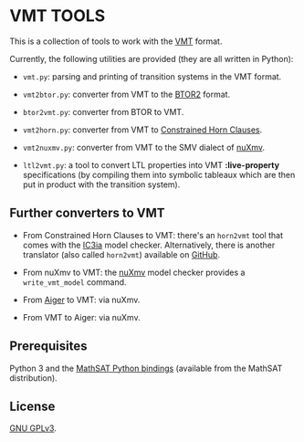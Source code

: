 
VMT TOOLS
=========

This is a collection of tools to work with the
[VMT](https://es.fbk.eu/projects/vmt-lib) format.

Currently, the following utilities are provided (they are all written in
Python):

- `vmt.py`: parsing and printing of transition systems in the VMT format.

- `vmt2btor.py`: converter from VMT to the
  [BTOR2](https://github.com/Boolector/btor2tools) format.

- `btor2vmt.py`: converter from BTOR to VMT.

- `vmt2horn.py`: converter from VMT to
  [Constrained Horn Clauses](https://chc-comp.github.io/).

- `vmt2nuxmv.py`: converter from VMT to the SMV dialect of
  [nuXmv](https://nuxmv.fbk.eu/).

- `ltl2vmt.py`: a tool to convert LTL properties into VMT **:live-property**
  specifications (by compiling them into symbolic tableaux which are then put
  in product with the transition system).

Further converters to VMT
-------------------------

- From Constrained Horn Clauses to VMT: there's an `horn2vmt` tool that comes
  with the [IC3ia](https://es-static.fbk.eu/people/griggio/ic3ia/) model
  checker. Alternatively, there is another translator (also called
  `horn2vmt`) available on [GitHub](https://github.com/dbueno/horn2vmt).

- From nuXmv to VMT: the [nuXmv](https://nuxmv.fbk.eu/) model checker provides
  a `write_vmt_model` command.

- From [Aiger](http://fmv.jku.at/aiger/) to VMT: via nuXmv.

- From VMT to Aiger: via nuXmv.


Prerequisites
-------------

Python 3 and the
[MathSAT Python bindings](https://mathsat.fbk.eu/download.html) (available
from the MathSAT distribution).


License
-------

[GNU GPLv3](https://www.gnu.org/licenses/gpl-3.0.en.html).
